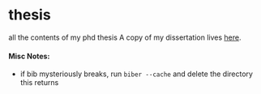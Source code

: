 # thesis

all the contents of my phd thesis
A copy of my dissertation lives [here](https://emilyfurst.com/papers/thesis.pdf).

#### Misc Notes:
* if bib mysteriously breaks, run `biber --cache` and delete the directory this returns
